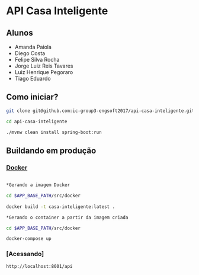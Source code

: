 # API Casa Inteligente

## Alunos
+ Amanda Paiola
+ Diego Costa
+ Felipe Silva Rocha
+ Jorge Luiz Reis Tavares
+ Luiz Henrique Pegoraro
+ Tiago Eduardo

## Como iniciar?
```sh
git clone git@github.com:ic-group3-engsoft2017/api-casa-inteligente.git

cd api-casa-inteligente

./mvnw clean install spring-boot:run
```
## Buildando em produção

### [Docker](https://www.docker.com)
```sh

*Gerando a imagem Docker

cd $APP_BASE_PATH/src/docker
 
docker build -t casa-inteligente:latest .

*Gerando o container a partir da imagem criada

cd $APP_BASE_PATH/src/docker

docker-compose up

```
### [Acessando]
```
http://localhost:8001/api

```
